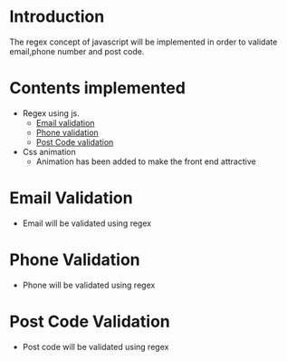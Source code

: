 # Introduction
The regex concept of javascript will be implemented in order to validate email,phone number and post code.

# Contents implemented
- Regex using js.
    - [Email validation](#email-validation)
    - [Phone validation](#phone-validation)
    - [Post Code validation](#post-code-validation)
- Css animation
    - Animation has been added to make the front end attractive


# Email Validation
- Email will be validated using regex

# Phone Validation
- Phone will be validated using regex

# Post Code Validation
- Post code will be validated using regex

